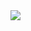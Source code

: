  <div align="left">
    <img src="https://github-readme-stats.vercel.app/api/top-langs/?username=Recognitions&theme=transparent">
</div>
